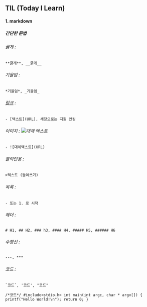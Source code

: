 ## TIL (Today I Learn)

#### 1. markdown 
##### 간단한 문법
###### 굵게 : 
    **굵게**, __굵게__
###### 기울임 : 
    *기울임*, _기울임_
###### [링크](http://googole.com/) : 
    - [텍스트](URL), 새창으로는 지원 안됨 
###### 이미지 : ![대체 텍스트](http://www.remotesensing.gov.my/portalarsm/images/tab/G_is_For_Google_New_Logo_Thumb.png)
    - ![대체텍스트](URL)
###### 블럭인용 : 
    >텍스트 (들여쓰기)
###### 목록 : 
    - 또는 1. 로 시작
###### 헤더 : 
    # H1, ## H2, ### h3, #### H4, ##### H5, ###### H6
###### 수평선 : 
    ---, ***
###### 코드 : 
    `코드`, '코드', "코드"

`
    /*코드*/
    #include<stdio.h>
    int main(int argc, char * argv[])
    {
      printf("Hello World!\n");
      return 0;
    } 
`